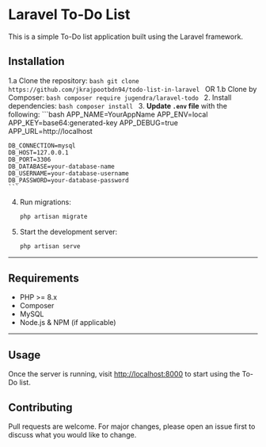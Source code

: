 # Laravel To-Do List

This is a simple To-Do list application built using the Laravel framework.

## Installation

1.a Clone the repository:
    ```bash
    git clone https://github.com/jkrajpootbdn94/todo-list-in-laravel
    ```
    OR
1.b Clone by Composer:
    ```bash
    composer require jugendra/laravel-todo
    ```
2. Install dependencies:
    ```bash
    composer install
    ```
3. **Update `.env` file** with the following:
    ```bash
    APP_NAME=YourAppName
    APP_ENV=local
    APP_KEY=base64:generated-key
    APP_DEBUG=true
    APP_URL=http://localhost

    DB_CONNECTION=mysql
    DB_HOST=127.0.0.1
    DB_PORT=3306
    DB_DATABASE=your-database-name
    DB_USERNAME=your-database-username
    DB_PASSWORD=your-database-password
    ```
4. Run migrations:
    ```bash
    php artisan migrate
    ```
5. Start the development server:
    ```bash
    php artisan serve
    ```
---

## Requirements

- PHP >= 8.x
- Composer
- MySQL
- Node.js & NPM (if applicable)

---

## Usage

Once the server is running, visit [http://localhost:8000](http://localhost:8000) to start using the To-Do list.

## Contributing

Pull requests are welcome. For major changes, please open an issue first to discuss what you would like to change.


